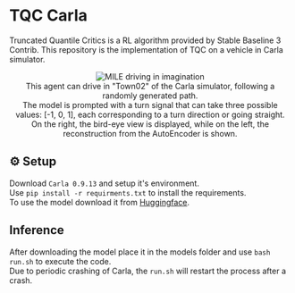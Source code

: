 # TQC Carla
Truncated Quantile Critics is a RL algorithm provided by Stable Baseline 3 Contrib. This repository is the implementation of TQC on a vehicle in Carla simulator.
<p align="center">
     <img src="https://github.com/teimuri/CARLA-TQC/blob/main/output_sample.gif" alt="MILE driving in imagination">
     <br/> This agent can drive in "Town02" of the Carla simulator, following a randomly generated path.
     <br/> The model is prompted with a turn signal that can take three possible values: [-1, 0, 1], each corresponding to a turn direction or going straight.
     <br/> On the right, the bird-eye view is displayed, while on the left, the reconstruction from the AutoEncoder is shown.
</p>

## ⚙ Setup

Download `Carla 0.9.13` and setup it's environment.<br/>
Use `pip install -r requirments.txt` to install the requirements.<br/>
To use the model download it from <a href="https://huggingface.co/Teimuri/TQC_CARLA/tree/main"> Huggingface</a>.<br/>

## Inference

After downloading the model place it in the models folder and use `bash run.sh` to execute the code.<br/>
Due to periodic crashing of Carla, the `run.sh` will restart the process after a crash.
